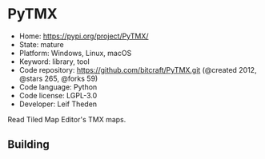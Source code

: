# PyTMX

- Home: https://pypi.org/project/PyTMX/
- State: mature
- Platform: Windows, Linux, macOS
- Keyword: library, tool
- Code repository: https://github.com/bitcraft/PyTMX.git (@created 2012, @stars 265, @forks 59)
- Code language: Python
- Code license: LGPL-3.0
- Developer: Leif Theden

Read Tiled Map Editor's TMX maps.

## Building
